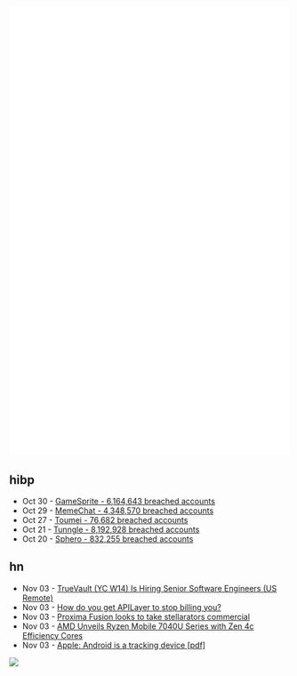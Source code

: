 ![Metrics](https://raw.githubusercontent.com/phixion/phixion/master/metrics.svg)

## hibp

<!--
for https://github.com/phixion/phixion/blob/main/.github/workflows/feeds.yml
-->
<!--START_SECTION:haveibeenpwnd-->
- Oct 30 - [GameSprite - 6,164,643 breached accounts](https://haveibeenpwned.com/PwnedWebsites#GameSprite)
- Oct 29 - [MemeChat - 4,348,570 breached accounts](https://haveibeenpwned.com/PwnedWebsites#MemeChat)
- Oct 27 - [Toumei - 76,682 breached accounts](https://haveibeenpwned.com/PwnedWebsites#Toumei)
- Oct 21 - [Tunngle - 8,192,928 breached accounts](https://haveibeenpwned.com/PwnedWebsites#Tunngle)
- Oct 20 - [Sphero - 832,255 breached accounts](https://haveibeenpwned.com/PwnedWebsites#Sphero)
<!--END_SECTION:haveibeenpwnd-->

## hn

<!--
for https://github.com/phixion/phixion/blob/main/.github/workflows/feeds.yml
-->
<!--START_SECTION:hn-->
- Nov 03 - [TrueVault (YC W14) Is Hiring Senior Software Engineers (US Remote)](https://careers.truevault.com/jobs/9007-senior-software-engineer?promotion=254-trackable-share-link-yc-jobs-post-nov-2023)
- Nov 03 - [How do you get APILayer to stop billing you?](https://news.ycombinator.com/item?id=38127264)
- Nov 03 - [Proxima Fusion looks to take stellarators commercial](https://www.theengineer.co.uk/content/news/proxima-fusion-looks-to-take-stellarators-commercial/)
- Nov 03 - [AMD Unveils Ryzen Mobile 7040U Series with Zen 4c Efficiency Cores](https://www.anandtech.com/show/21111/amd-unveils-ryzen-7040u-series-with-zen-4c-smaller-cores-bigger-efficiency)
- Nov 03 - [Apple: Android is a tracking device [pdf]](https://www.justice.gov/d9/2023-11/417532.pdf)
<!--END_SECTION:hn-->

<!--
for https://yhype.me
-->
![](https://hit.yhype.me/github/profile?user_id=13013670)
